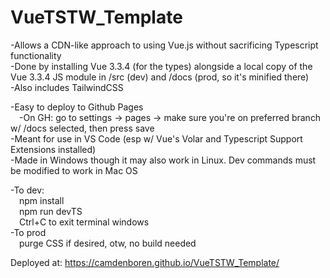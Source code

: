 # VueTSTW_Template
-Allows a CDN-like approach to using Vue.js without sacrificing Typescript functionality  
-Done by installing Vue 3.3.4 (for the types) alongside a local copy of the Vue 3.3.4 JS module in /src (dev) and /docs (prod, so it's minified there)  
-Also includes TailwindCSS  

-Easy to deploy to Github Pages  
&emsp;-On GH: go to settings -> pages -> make sure you're on preferred branch w/ /docs selected, then press save  
-Meant for use in VS Code (esp w/ Vue's Volar and Typescript Support Extensions installed)  
-Made in Windows though it may also work in Linux. Dev commands must be modified to work in Mac OS  

-To dev:  
&emsp;npm install  
&emsp;npm run devTS  
&emsp;Ctrl+C to exit terminal windows  
-To prod  
&emsp;purge CSS if desired, otw, no build needed  

Deployed at: https://camdenboren.github.io/VueTSTW_Template/
